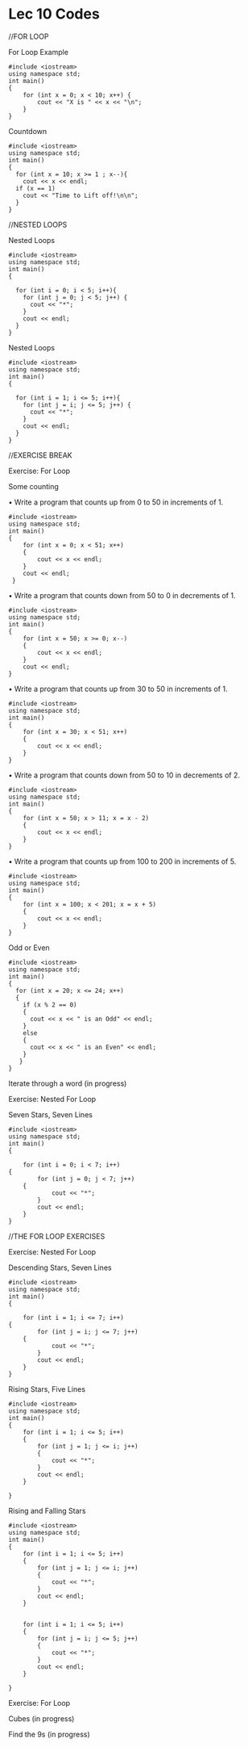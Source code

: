 # Lec 10 Codes



//FOR LOOP

For Loop Example 

    #include <iostream>
    using namespace std;
    int main()
    {
        for (int x = 0; x < 10; x++) {
            cout << "X is " << x << "\n"; 
        }
    }
                                

Countdown

    #include <iostream>
    using namespace std;
    int main()
    {
      for (int x = 10; x >= 1 ; x--){
        cout << x << endl;
      if (x == 1)
        cout << "Time to Lift off!\n\n";
      }
    }
  


//NESTED LOOPS

Nested Loops
  
    #include <iostream>
    using namespace std;
    int main()
    {

      for (int i = 0; i < 5; i++){
        for (int j = 0; j < 5; j++) {
          cout << "*";
        }
        cout << endl;
      }
    }


Nested Loops

    #include <iostream>
    using namespace std;
    int main()
    {

      for (int i = 1; i <= 5; i++){
        for (int j = i; j <= 5; j++) {
          cout << "*";
        }
        cout << endl;
      }
    }
    
    
//EXERCISE BREAK


Exercise: For Loop

Some counting 

• Write a program that counts up from 0 to 50 in increments of 1.
	
    #include <iostream>
    using namespace std;
    int main()
    {
        for (int x = 0; x < 51; x++)
        {
            cout << x << endl;
        }
        cout << endl;
     }

• Write a program that counts down from 50 to 0 in decrements of 1.

    #include <iostream>
    using namespace std;
    int main()
    {
        for (int x = 50; x >= 0; x--)
        {
            cout << x << endl;
        }
        cout << endl;
    }
    
• Write a program that counts up from 30 to 50 in increments of 1.
 
    #include <iostream>
    using namespace std;
    int main()
    {
        for (int x = 30; x < 51; x++)
        {
            cout << x << endl;
        }
    } 
    
• Write a program that counts down from 50 to 10 in decrements of 2.

    #include <iostream>
    using namespace std;
    int main()
    {
        for (int x = 50; x > 11; x = x - 2)
        {
            cout << x << endl;
        }
    }
    
• Write a program that counts up from 100 to 200 in increments of 5.

    #include <iostream>
    using namespace std;
    int main()
    {
        for (int x = 100; x < 201; x = x + 5)
        {
            cout << x << endl;
        }
    } 

Odd or Even

    #include <iostream>
    using namespace std;
    int main() 
    {
      for (int x = 20; x <= 24; x++) 
      {
        if (x % 2 == 0) 
        {
          cout << x << " is an Odd" << endl;
        }
        else 
        {
          cout << x << " is an Even" << endl;
        }
       }
    }


Iterate through a word (in progress)




Exercise: Nested For Loop

Seven Stars, Seven Lines

    #include <iostream>
    using namespace std;
    int main()
    {

        for (int i = 0; i < 7; i++) 
	{
            for (int j = 0; j < 7; j++) 
	    {
                cout << "*";
            }
            cout << endl;
        }
    }



//THE FOR LOOP EXERCISES


Exercise: Nested For Loop

Descending Stars, Seven Lines

    #include <iostream>
    using namespace std;
    int main()
    {

        for (int i = 1; i <= 7; i++) 
	{
            for (int j = i; j <= 7; j++) 
	    {
                cout << "*";
            }
            cout << endl;
        }
    }
    
    
Rising Stars, Five Lines

    #include <iostream>
    using namespace std;
    int main()
    {
        for (int i = 1; i <= 5; i++)
        { 
            for (int j = 1; j <= i; j++)
            {
                cout << "*"; 
            }
            cout << endl; 
        }

    }


Rising and Falling Stars 

    #include <iostream>
    using namespace std;
    int main()
    {
        for (int i = 1; i <= 5; i++)
        { 
            for (int j = 1; j <= i; j++)
            {
                cout << "*"; 
            }
            cout << endl; 
        }


        for (int i = 1; i <= 5; i++) 
        {
            for (int j = i; j <= 5; j++) 
            { 
                cout << "*"; 
            }
            cout << endl; 
        }

    }

Exercise: For Loop

Cubes (in progress)



Find the 9s (in progress)



